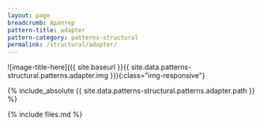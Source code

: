 ```yaml
---
layout: page
breadcrumb: Адаптер
pattern-title: adapter
pattern-category: patterns-structural
permalink: /structural/adapter/
---
```

![image-title-here]({{ site.baseurl }}{{ site.data.patterns-structural.patterns.adapter.img }}){:class="img-responsive"}

{% include_absolute {{ site.data.patterns-structural.patterns.adapter.path }} %}

{% include files.md %}
